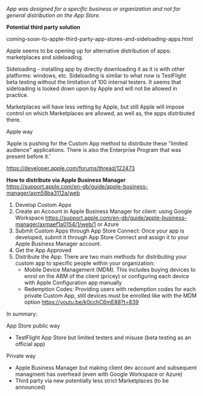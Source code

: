 *App was designed for a specific business or organization and not for general distribution on the App Store.*

**Potential third party solution**

coming-soon-to-apple-third-party-app-stores-and-sideloading-apps.html

Apple seems to be opening up for alternative distribution of apps: marketplaces and sideloading.

Sideloading - installing app by directly downloading it as it is with other platforms: windows, etc. Sideloading is similar to what now is TestFlight beta testing without the limitation of 100 internal testers. 
It seems that sideloading is looked down upon by Apple and will not be allowed in practice. 

Marketplaces will have less vetting by Apple, but still Apple will impose control on which Marketplaces are allowed, as well as, the apps distributed there.

Apple way

‘Apple is pushing for the Custom App method to distribute these "limited audience" applications. There is also the Enterprise Program that was present before it.’

https://developer.apple.com/forums/thread/122473

**How to distribute via Apple Business Manager**
https://support.apple.com/en-gb/guide/apple-business-manager/axm58ba3112a/web

1. Develop Custom Apps
2. Create an Account in Apple Business Manager for client: using Google Workspace https://support.apple.com/en-gb/guide/apple-business-manager/axmaef1a0154/1/web/1 or Azure
3. Submit Custom Apps through App Store Connect: Once your app is developed, submit it through App Store Connect and assign it to your Apple Business Manager account.
4. Get the App Approved
5. Distribute the App: There are two main methods for distributing your custom app to specific people within your organization:
    * Mobile Device Management (MDM). This includes buying devices to enrol on the ABM of the client (pricey) or configuring each device with Apple Configuration app manually 
    * Redemption Codes: Providing users with redemption codes for each private Custom App, still devices must be enrolled like with the MDM option https://youtu.be/k0cchC6mE88?t=839 


In summary:

App Store public way 
- TestFlight App Store but limited testers and misuse (beta testing as an official app)

Private way
- Apple Business Manager but making client dev account and subsequent managment has overhead (even with Google Workspace or Azure)
- Third party via new potentially less strict Marketplaces (to be announced)